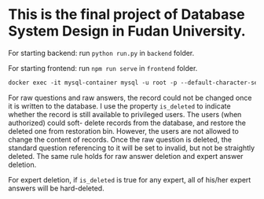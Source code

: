 # This is the final project of **Database System Design** in Fudan University.

For starting backend: run `python run.py` in `backend` folder.

For starting frontend: run `npm run serve` in `frontend` folder.

```txt
docker exec -it mysql-container mysql -u root -p --default-character-set=utf8mb4 --raw
```

For raw questions and raw answers, the record could not be changed once it is written to the database. I use the property `is_deleted` to indicate whether the record is still available to privileged users. The users (when authorized) could soft- delete records from the database, and restore the deleted one from restoration bin. However, the users are not allowed to change the content of records. Once the raw question is deleted, the standard question referencing to it will be set to invalid, but not be straightly deleted. The same rule holds for raw answer deletion and expert answer deletion. 

For expert deletion, if `is_deleted` is true for any expert, all of his/her expert answers will be hard-deleted. 